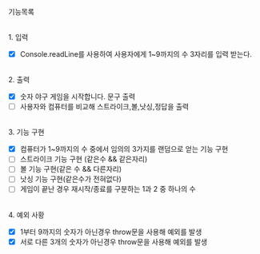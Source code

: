 기능목록

<br>
1. 입력
   
   - [x] Console.readLine를 사용하여 사용자에게 1~9까지의 수 3자리를 입력 받는다.

<br>   
2. 출력

- [x] 숫자 야구 게임을 시작합니다. 문구 출력
- [ ] 사용자와 컴퓨터를 비교해 스트라이크,볼,낫싱,정답을 출력

<br>
3. 기능 구현
   
   - [x] 컴퓨터가 1~9까지의 수 중에서 임의의 3가지를 랜덤으로 얻는 기능 구현
   - [ ] 스트라이크 기능 구현 (같은수 && 같은자리)
   - [ ] 볼 기능 구현(같은 수 && 다른자리)
   - [ ] 낫싱 기능 구현(같은수가 전혀없다)
   - [ ] 게임이 끝난 경우 재시작/종료를 구분하는 1과 2 중 하나의 수

<br>
4. 예외 사황

- [x] 1부터 9까지의 숫자가 아닌경우 throw문을 사용해 예외를 발생
- [x] 서로 다른 3개의 숫자가 아닌경우 throw문을 사용해 예외를 발생
